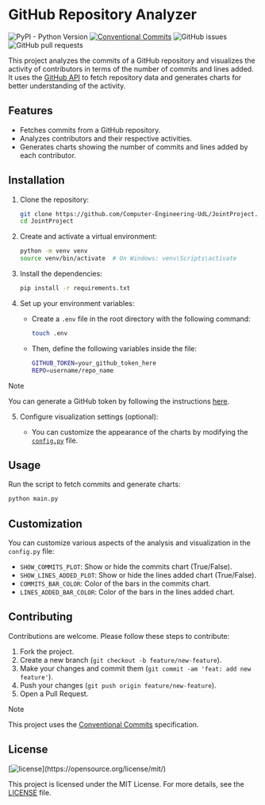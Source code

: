 # GitHub Repository Analyzer
![PyPI - Python Version](https://img.shields.io/pypi/pyversions/django?style=plastic)
[![Conventional Commits](https://img.shields.io/badge/Conventional%20Commits-1.0.0-%23FE5196?logo=conventionalcommits&logoColor=white)](https://conventionalcommits.org)
![GitHub issues](https://img.shields.io/github/issues/Aniol0012/GitHubRepoAnalyzer?style=plastic&color=yellow)
![GitHub pull requests](https://img.shields.io/github/issues-pr/Aniol0012/GitHubRepoAnalyzer?style=plastic&color=pink)


This project analyzes the commits of a GitHub repository and visualizes the activity of contributors in terms of the number of commits and lines added. It uses the [GitHub API](https://docs.github.com/en/rest) to fetch repository data and generates charts for better understanding of the activity.

## Features

- Fetches commits from a GitHub repository.
- Analyzes contributors and their respective activities.
- Generates charts showing the number of commits and lines added by each contributor.


## Installation

1. Clone the repository:
    ```bash
    git clone https://github.com/Computer-Engineering-UdL/JointProject.git
    cd JointProject
    ```

2. Create and activate a virtual environment:

    ```bash
    python -m venv venv
    source venv/bin/activate  # On Windows: venv\Scripts\activate
    ```

3. Install the dependencies:
    
    ```bash
    pip install -r requirements.txt
    ```

4. Set up your environment variables:

    - Create a `.env` file in the root directory with the following command:
        ```bash
        touch .env
        ```
    - Then, define the following variables inside the file:
        ```bash
        GITHUB_TOKEN=your_github_token_here
        REPO=username/repo_name
        ```

> [!NOTE]
> You can generate a GitHub token by following the instructions [here](https://docs.github.com/en/github/authenticating-to-github/keeping-your-account-and-data-secure/creating-a-personal-access-token).

5. Configure visualization settings (optional):

    - You can customize the appearance of the charts by modifying the [`config.py`](config.py) file.

## Usage

Run the script to fetch commits and generate charts:

```bash
python main.py
```


## Customization

You can customize various aspects of the analysis and visualization in the `config.py` file:

- `SHOW_COMMITS_PLOT`: Show or hide the commits chart (True/False).
- `SHOW_LINES_ADDED_PLOT`: Show or hide the lines added chart (True/False).
- `COMMITS_BAR_COLOR`: Color of the bars in the commits chart.
- `LINES_ADDED_BAR_COLOR`: Color of the bars in the lines added chart.

## Contributing

Contributions are welcome. Please follow these steps to contribute:

1. Fork the project.
2. Create a new branch (`git checkout -b feature/new-feature`).
3. Make your changes and commit them (`git commit -am 'feat: add new feature'`).
4. Push your changes (`git push origin feature/new-feature`).
5. Open a Pull Request.

> [!NOTE]
> This project uses the [Conventional Commits](https://www.conventionalcommits.org/en/v1.0.0/) specification.


## License
[![license](https://img.shields.io/github/license/mashape/apistatus.svg?)](https://opensource.org/license/mit/)


This project is licensed under the MIT License. For more details, see the [LICENSE](LICENSE) file.


